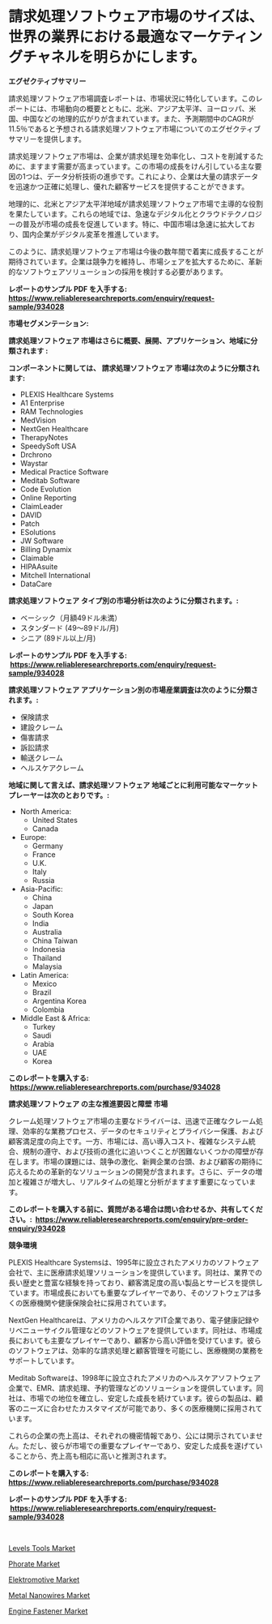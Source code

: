 <p><h1>請求処理ソフトウェア市場のサイズは、世界の業界における最適なマーケティングチャネルを明らかにします。</h1></p><p><strong>エグゼクティブサマリー</strong></p>
<p><p>請求処理ソフトウェア市場調査レポートは、市場状況に特化しています。このレポートには、市場動向の概要とともに、北米、アジア太平洋、ヨーロッパ、米国、中国などの地理的広がりが含まれています。また、予測期間中のCAGRが11.5％であると予想される請求処理ソフトウェア市場についてのエグゼクティブサマリーを提供します。</p><p>請求処理ソフトウェア市場は、企業が請求処理を効率化し、コストを削減するために、ますます需要が高まっています。この市場の成長をけん引している主な要因の1つは、データ分析技術の進歩です。これにより、企業は大量の請求データを迅速かつ正確に処理し、優れた顧客サービスを提供することができます。</p><p>地理的に、北米とアジア太平洋地域が請求処理ソフトウェア市場で主導的な役割を果たしています。これらの地域では、急速なデジタル化とクラウドテクノロジーの普及が市場の成長を促進しています。特に、中国市場は急速に拡大しており、国内企業がデジタル変革を推進しています。</p><p>このように、請求処理ソフトウェア市場は今後の数年間で着実に成長することが期待されています。企業は競争力を維持し、市場シェアを拡大するために、革新的なソフトウェアソリューションの採用を検討する必要があります。</p></p>
<p><strong>レポートのサンプル PDF を入手する: <a href="https://www.reliableresearchreports.com/enquiry/request-sample/934028">https://www.reliableresearchreports.com/enquiry/request-sample/934028</a></strong></p>
<p><strong>市場セグメンテーション:</strong></p>
<p><strong> 請求処理ソフトウェア 市場はさらに概要、展開、アプリケーション、地域に分類されます :</strong></p>
<p><strong>コンポーネントに関しては、 請求処理ソフトウェア 市場は次のように分類されます: &nbsp;</strong></p>
<p><ul><li>PLEXIS Healthcare Systems</li><li>A1 Enterprise</li><li>RAM Technologies</li><li>MedVision</li><li>NextGen Healthcare</li><li>TherapyNotes</li><li>SpeedySoft USA</li><li>Drchrono</li><li>Waystar</li><li>Medical Practice Software</li><li>Meditab Software</li><li>Code Evolution</li><li>Online Reporting</li><li>ClaimLeader</li><li>DAVID</li><li>Patch</li><li>ESolutions</li><li>JW Software</li><li>Billing Dynamix</li><li>Claimable</li><li>HIPAAsuite</li><li>Mitchell International</li><li>DataCare</li></ul></p>
<p><strong> 請求処理ソフトウェア タイプ別の市場分析は次のように分類されます。:</strong></p>
<p><ul><li>ベーシック（月額49ドル未満）</li><li>スタンダード (49～89ドル/月)</li><li>シニア (89ドル以上/月)</li></ul></p>
<p><strong>レポートのサンプル PDF を入手する: &nbsp;<a href="https://www.reliableresearchreports.com/enquiry/request-sample/934028">https://www.reliableresearchreports.com/enquiry/request-sample/934028</a></strong></p>
<p><strong> 請求処理ソフトウェア アプリケーション別の市場産業調査は次のように分類されます。:</strong></p>
<p><ul><li>保険請求</li><li>建設クレーム</li><li>傷害請求</li><li>訴訟請求</li><li>輸送クレーム</li><li>ヘルスケアクレーム</li></ul></p>
<p><strong>地域に関して言えば、請求処理ソフトウェア 地域ごとに利用可能なマーケットプレーヤーは次のとおりです。:</strong></p>
<p><ul>
    <li>
        North America:
        <ul>
            <li>United States</li>
            <li>Canada</li>
        </ul>
    </li>
    <li>
        Europe:
        <ul>
            <li>Germany</li>
            <li>France</li>
            <li>U.K.</li>
            <li>Italy</li>
            <li>Russia</li>
        </ul>
    </li>
    <li>
        Asia-Pacific:
        <ul>
            <li>China</li>
            <li>Japan</li>
            <li>South Korea</li>
            <li>India</li>
            <li>Australia</li>
            <li>China Taiwan</li>
            <li>Indonesia</li>
            <li>Thailand</li>
            <li>Malaysia</li>
        </ul>
    </li>
    <li>
        Latin America:
        <ul>
            <li>Mexico</li>
            <li>Brazil</li>
            <li>Argentina Korea</li>
            <li>Colombia</li>
        </ul>
    </li>
    <li>
        Middle East & Africa:
        <ul>
            <li>Turkey</li>
            <li>Saudi</li>
            <li>Arabia</li>
            <li>UAE</li>
            <li>Korea</li>
        </ul>
    </li>
    </ul></p>
<p><strong>このレポートを購入する: &nbsp;<a href="https://www.reliableresearchreports.com/purchase/934028">https://www.reliableresearchreports.com/purchase/934028</a></strong></p>
<p><strong>請求処理ソフトウェア の主な推進要因と障壁 市場</strong></p>
<p><p>クレーム処理ソフトウェア市場の主要なドライバーは、迅速で正確なクレーム処理、効率的な業務プロセス、データのセキュリティとプライバシー保護、および顧客満足度の向上です。一方、市場には、高い導入コスト、複雑なシステム統合、規制の遵守、および技術の進化に追いつくことが困難ないくつかの障壁が存在します。市場の課題には、競争の激化、新興企業の台頭、および顧客の期待に応えるための革新的なソリューションの開発が含まれます。さらに、データの増加と複雑さが増大し、リアルタイムの処理と分析がますます重要になっています。</p></p>
<p><strong>このレポートを購入する前に、質問がある場合は問い合わせるか、共有してください。:&nbsp; <a href="https://www.reliableresearchreports.com/enquiry/pre-order-enquiry/934028">https://www.reliableresearchreports.com/enquiry/pre-order-enquiry/934028</a></strong></p>
<p><strong>競争環境</strong></p>
<p><p>PLEXIS Healthcare Systemsは、1995年に設立されたアメリカのソフトウェア会社で、主に医療請求処理ソリューションを提供しています。同社は、業界での長い歴史と豊富な経験を持っており、顧客満足度の高い製品とサービスを提供しています。市場成長においても重要なプレイヤーであり、そのソフトウェアは多くの医療機関や健康保険会社に採用されています。</p><p>NextGen Healthcareは、アメリカのヘルスケアIT企業であり、電子健康記録やリベニューサイクル管理などのソフトウェアを提供しています。同社は、市場成長においても主要なプレイヤーであり、顧客から高い評価を受けています。彼らのソフトウェアは、効率的な請求処理と顧客管理を可能にし、医療機関の業務をサポートしています。</p><p>Meditab Softwareは、1998年に設立されたアメリカのヘルスケアソフトウェア企業で、EMR、請求処理、予約管理などのソリューションを提供しています。同社は、市場での地位を確立し、安定した成長を続けています。彼らの製品は、顧客のニーズに合わせたカスタマイズが可能であり、多くの医療機関に採用されています。</p><p>これらの企業の売上高は、それぞれの機密情報であり、公には開示されていません。ただし、彼らが市場での重要なプレイヤーであり、安定した成長を遂げていることから、売上高も相応に高いと推測されます。</p></p>
<p><strong>このレポートを購入する: &nbsp; <a href="https://www.reliableresearchreports.com/purchase/934028">https://www.reliableresearchreports.com/purchase/934028</a></strong></p>
<p><strong>レポートのサンプル PDF を入手する: &nbsp;<a href="https://www.reliableresearchreports.com/enquiry/request-sample/934028">https://www.reliableresearchreports.com/enquiry/request-sample/934028</a></strong><strong></strong></p>
<p>&nbsp;</p>
<p><p><a href="https://pretty-mail-caf.notion.site/Decoding-the-Levels-Tools-Market-A-Deep-Dive-into-the-Latest-Market-Trends-Market-Segmentation-an-e4d841bcc6ba4c449175937e9757f219">Levels Tools Market</a></p><p><a href="https://github.com/timeliteaut/Market-Research-Report-List-1/blob/main/phorate-market.md">Phorate Market</a></p><p><a href="https://view.publitas.com/reportprime-1/elektromotive-market-size-share-trends-analysis-report-by-material-by-type-by-end-user-by-region-and-segment-forecasts-2024-2031/">Elektromotive Market</a></p><p><a href="https://automatic-knee-4c7.notion.site/Metal-Nanowires-Market-Growth-Market-Trends-COVID-19-Impact-and-Forecasts-for-period-from-2024--7c974e6fdcdc42848afe059cfb322b5d">Metal Nanowires Market</a></p><p><a href="https://github.com/seekum/Market-Research-Report-List-1/blob/main/engine-fastener-market.md">Engine Fastener Market</a></p></p>